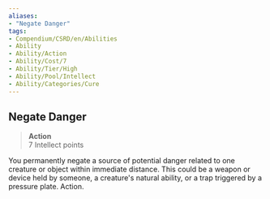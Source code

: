```yaml
---
aliases:
- "Negate Danger"
tags:
- Compendium/CSRD/en/Abilities
- Ability
- Ability/Action
- Ability/Cost/7
- Ability/Tier/High
- Ability/Pool/Intellect
- Ability/Categories/Cure
---
```


  
## Negate Danger  
>**Action**  
>7 Intellect points
  
You permanently negate a source of potential danger related to one creature or object within immediate distance. This could be a weapon or device held by someone, a creature's natural ability, or a trap triggered by a pressure plate. Action.